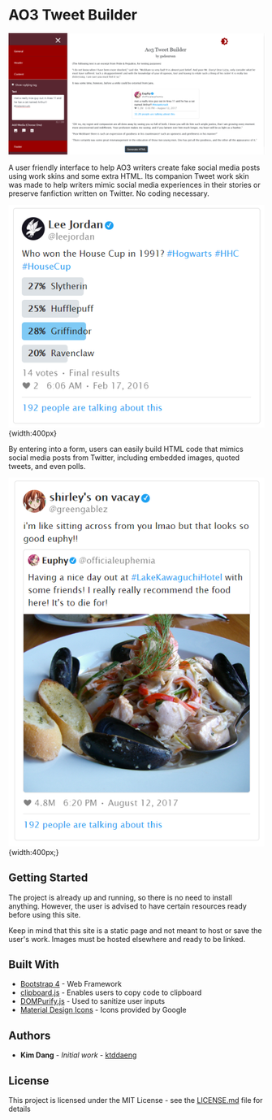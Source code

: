 # AO3 Tweet Builder

![Image of Tweet Builder interface](/images/interface1.png)

A user friendly interface to help AO3 writers create fake social media posts using
work skins and some extra HTML. Its companion Tweet work skin was made to
help writers mimic social media experiences in their stories or preserve
fanfiction written on Twitter. No coding necessary.

![Image of a sample Tweet with poll](/images/wip1.png "A sample Tweet with a Poll"){width:400px}

By entering into a form, users can easily build HTML code that mimics social
media posts from Twitter, including embedded images, quoted tweets, and even polls.

![Image of a sample quoted Tweet](/images/wip2.png "A sample quoted Tweet"){width:400px;}

## Getting Started

The project is already up and running, so there is no need to install anything.
However, the user is advised to have certain resources ready before using this site.

Keep in mind that this site is a static page and not meant to host or save the
user's work. Images must be hosted elsewhere and ready to be linked.

## Built With

* [Bootstrap 4](https://getbootstrap.com/) - Web Framework
* [clipboard.js](https://clipboardjs.com/) - Enables users to copy code to clipboard
* [DOMPurify.js](https://github.com/cure53/DOMPurify) - Used to sanitize user inputs
* [Material Design Icons](https://material.io/resources/icons/?style=baseline) - Icons provided by Google

<!-- ## Contributing

Please read [CONTRIBUTING.md](https://gist.github.com/PurpleBooth/b24679402957c63ec426) for details on our code of conduct, and the process for submitting pull requests to us.

## Versioning

We use [SemVer](http://semver.org/) for versioning. For the versions available, see the [tags on this repository](https://github.com/your/project/tags). -->

## Authors

* **Kim Dang** - *Initial work* - [ktddaeng](https://github.com/ktddaeng)

## License

This project is licensed under the MIT License - see the [LICENSE.md](LICENSE.md) file for details

